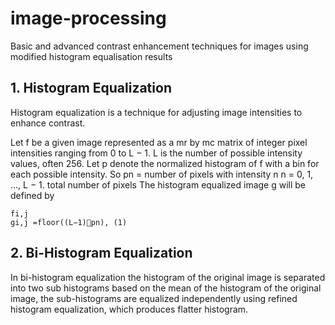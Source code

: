 # image-processing
Basic and advanced contrast enhancement techniques for images using modified histogram equalisation results

## 1. Histogram Equalization

Histogram equalization is a technique for adjusting image intensities to enhance contrast.

Let f be a given image represented as a mr by mc matrix of integer pixel intensities ranging from 0 to L − 1. L is the number of possible intensity values, often 256. Let p denote the normalized histogram of f with a bin for each possible intensity. So
pn = number of pixels with intensity n n = 0, 1, ..., L − 1. total number of pixels
The histogram equalized image g will be defined by
```
fi,j
gi,j =floor((L−1)􏰂pn), (1)
```

## 2. Bi-Histogram Equalization

In bi-histogram equalization the histogram of the original image is separated into two sub histograms based on the mean of the histogram of the original image, the sub-histograms are equalized independently using refined histogram equalization, which produces flatter histogram.

